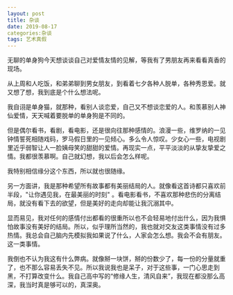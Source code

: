 ```yaml
---
layout: post
title: 杂谈
date: 2019-08-17
categories:杂谈 
tags: 艺术真假
---
```



无聊的单身狗今天想谈谈自己对爱情友情的见解，等我有了男朋友再来看看真香的现场。

从上周和人吃饭，和弟弟聊到男女朋友，到看着七夕各种人脱单，各种秀恩爱。就又想了想，我到底是个什么想法呢。

我自诩是单身猫，就那种，看别人谈恋爱，自己又不想谈恋爱的人。和羡慕别人神仙爱情，天天喊着要脱单的单身狗是不同的。

但是偶尔看书，看剧，看电影，还是很向往那种感情的。浪漫一些，维罗纳的一见钟情誓死相随戏码，罗马假日里的一见倾心。多么令人惊叹。少女心一些，电视剧里近乎弱智让人一脸姨母笑的甜甜的爱情。再现实一点，平平淡淡的从挚友挚爱之情。我都很羡慕啊。自己就幻想，我以后会怎么样呢。

我特别相信缘分这个东西，所以就也很随缘。

另一方面讲，我是那种希望所有故事都有美丽结局的人。就像看这首诗都只喜欢前半段，"让你遇见我，在最美丽的时刻" 。看电影看书，不喜欢那种悲伤的分离结局，就没有看下去的欲望，但是美好的走向却能让我沉溺其中。

显而易见，我对任何的感情付出都看的很重所以也不会轻易地付出什么，因为我惧怕故事没有美好的结局。所以，似乎理所当然的，我也就对交友这类事情没有过多热情。我总会自己脑内先模拟我如果说了什么，人家会怎么想。我会不会有朋友。这一类事情。

我倒也不认为我这有什么弊病。就像掰一块饼，掰的份数少了，每一份的分量就重了，也不那么容易丢失不见。所以我说我也是呆子，对于这些事，一门心思走到黑，不打算改变什么。我自己高中写的“修缘人生，清风自来”，我现在都没那么高深，我当时真是够可以的，真深奥。